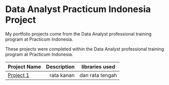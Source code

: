 # Data Analyst Practicum Indonesia Project
My portfolio projects come from the Data Analyst professional training program at Practicum Indonesia.

These projects were completed within the Data Analyst professional training program at Practicum Indonesia.

| Project Name          | Description            | libraries used              |
| :-------------------- | ---------------------: |:---------------------------:|
| [Project 1](https://github.com/Anwar12234/Practicum-Indonesia/tree/main/Practicum%20Sprint%201")|     rata kanan     |      dan rata tengah          |

